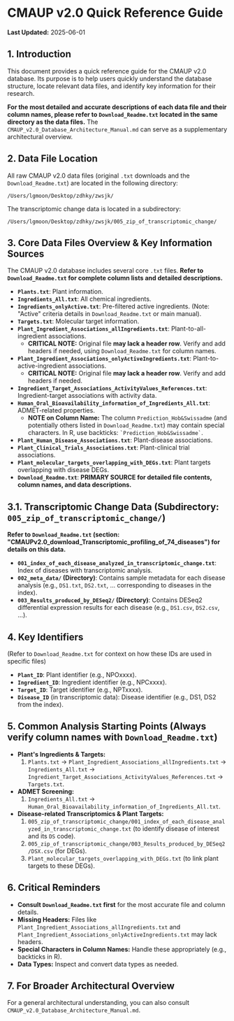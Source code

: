 # CMAUP v2.0 Quick Reference Guide

**Last Updated:** 2025-06-01

## 1. Introduction

This document provides a quick reference guide for the CMAUP v2.0 database. Its purpose is to help users quickly understand the database structure, locate relevant data files, and identify key information for their research.

**For the most detailed and accurate descriptions of each data file and their column names, please refer to `Download_Readme.txt` located in the same directory as the data files.** The `CMAUP_v2.0_Database_Architecture_Manual.md` can serve as a supplementary architectural overview.

## 2. Data File Location

All raw CMAUP v2.0 data files (original `.txt` downloads and the `Download_Readme.txt`) are located in the following directory:

`/Users/lgmoon/Desktop/zdhky/zwsjk/`

The transcriptomic change data is located in a subdirectory:

`/Users/lgmoon/Desktop/zdhky/zwsjk/005_zip_of_transcriptomic_change/`

## 3. Core Data Files Overview & Key Information Sources

The CMAUP v2.0 database includes several core `.txt` files. **Refer to `Download_Readme.txt` for complete column lists and detailed descriptions.**

*   **`Plants.txt`**: Plant information.
*   **`Ingredients_All.txt`**: All chemical ingredients.
*   **`Ingredients_onlyActive.txt`**: Pre-filtered active ingredients. (Note: "Active" criteria details in `Download_Readme.txt` or main manual).
*   **`Targets.txt`**: Molecular target information.
*   **`Plant_Ingredient_Associations_allIngredients.txt`**: Plant-to-all-ingredient associations.
    *   **CRITICAL NOTE:** Original file **may lack a header row**. Verify and add headers if needed, using `Download_Readme.txt` for column names.
*   **`Plant_Ingredient_Associations_onlyActiveIngredients.txt`**: Plant-to-active-ingredient associations.
    *   **CRITICAL NOTE:** Original file **may lack a header row**. Verify and add headers if needed.
*   **`Ingredient_Target_Associations_ActivityValues_References.txt`**: Ingredient-target associations with activity data.
*   **`Human_Oral_Bioavailability_information_of_Ingredients_All.txt`**: ADMET-related properties.
    *   **NOTE on Column Name:** The column `Prediction_Hob&Swissadme` (and potentially others listed in `Download_Readme.txt`) may contain special characters. In R, use backticks: `` `Prediction_Hob&Swissadme` ``.
*   **`Plant_Human_Disease_Associations.txt`**: Plant-disease associations.
*   **`Plant_Clinical_Trials_Associations.txt`**: Plant-clinical trial associations.
*   **`Plant_molecular_targets_overlapping_with_DEGs.txt`**: Plant targets overlapping with disease DEGs.
*   **`Download_Readme.txt`**: **PRIMARY SOURCE for detailed file contents, column names, and data descriptions.**

## 3.1. Transcriptomic Change Data (Subdirectory: `005_zip_of_transcriptomic_change/`)

**Refer to `Download_Readme.txt` (section: "CMAUPv2.0_download_Transcriptomic_profiling_of_74_diseases") for details on this data.**

*   **`001_index_of_each_disease_analyzed_in_transcriptomic_change.txt`**: Index of diseases with transcriptomic analysis.
*   **`002_meta_data/` (Directory)**: Contains sample metadata for each disease analysis (e.g., `DS1.txt`, `DS2.txt`, ... corresponding to diseases in the index).
*   **`003_Results_produced_by_DESeq2/` (Directory)**: Contains DESeq2 differential expression results for each disease (e.g., `DS1.csv`, `DS2.csv`, ...).

## 4. Key Identifiers

(Refer to `Download_Readme.txt` for context on how these IDs are used in specific files)
*   **`Plant_ID`**: Plant identifier (e.g., NPOxxxx).
*   **`Ingredient_ID`**: Ingredient identifier (e.g., NPCxxxx).
*   **`Target_ID`**: Target identifier (e.g., NPTxxxx).
*   **`Disease_ID`** (in transcriptomic data): Disease identifier (e.g., DS1, DS2 from the index).

## 5. Common Analysis Starting Points (Always verify column names with `Download_Readme.txt`)

*   **Plant's Ingredients & Targets:**
    1.  `Plants.txt` -> `Plant_Ingredient_Associations_allIngredients.txt` -> `Ingredients_All.txt` -> `Ingredient_Target_Associations_ActivityValues_References.txt` -> `Targets.txt`.
*   **ADMET Screening:**
    1.  `Ingredients_All.txt` -> `Human_Oral_Bioavailability_information_of_Ingredients_All.txt`.
*   **Disease-related Transcriptomics & Plant Targets:**
    1.  `005_zip_of_transcriptomic_change/001_index_of_each_disease_analyzed_in_transcriptomic_change.txt` (to identify disease of interest and its `DS` code).
    2.  `005_zip_of_transcriptomic_change/003_Results_produced_by_DESeq2/DSX.csv` (for DEGs).
    3.  `Plant_molecular_targets_overlapping_with_DEGs.txt` (to link plant targets to these DEGs).

## 6. Critical Reminders

*   **Consult `Download_Readme.txt` first** for the most accurate file and column details.
*   **Missing Headers:** Files like `Plant_Ingredient_Associations_allIngredients.txt` and `Plant_Ingredient_Associations_onlyActiveIngredients.txt` may lack headers.
*   **Special Characters in Column Names:** Handle these appropriately (e.g., backticks in R).
*   **Data Types:** Inspect and convert data types as needed.

## 7. For Broader Architectural Overview

For a general architectural understanding, you can also consult `CMAUP_v2.0_Database_Architecture_Manual.md`.
